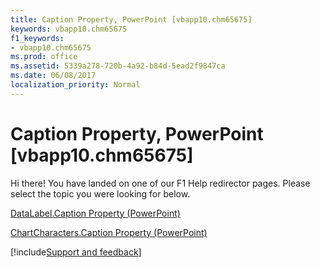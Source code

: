 ```yaml
---
title: Caption Property, PowerPoint [vbapp10.chm65675]
keywords: vbapp10.chm65675
f1_keywords:
- vbapp10.chm65675
ms.prod: office
ms.assetid: 5339a278-720b-4a92-b84d-5ead2f9847ca
ms.date: 06/08/2017
localization_priority: Normal
---
```



# Caption Property, PowerPoint [vbapp10.chm65675]

Hi there! You have landed on one of our F1 Help redirector pages. Please select the topic you were looking for below.

[DataLabel.Caption Property (PowerPoint)](http://msdn.microsoft.com/library/b7c52453-62a3-0614-fc96-378ff214541f%28Office.15%29.aspx)

[ChartCharacters.Caption Property (PowerPoint)](http://msdn.microsoft.com/library/4bfaf504-4489-cf51-3879-dd0100a95183%28Office.15%29.aspx)

[!include[Support and feedback](~/includes/feedback-boilerplate.md)]